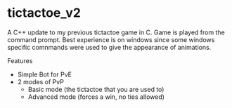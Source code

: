 # tictactoe_v2
A C++ update to my previous tictactoe game in C.
Game is played from the command prompt.
Best experience is on windows since some windows specific comnmands 
were used to give the appearance of animations.

Features
- Simple Bot for PvE
- 2 modes of PvP
  * Basic mode (the tictactoe that you are used to)
  * Advanced mode (forces a win, no ties allowed)
